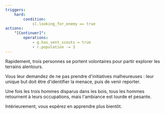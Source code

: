 ```yaml
---
triggers:
    hard:
        condition:
            sl.looking_for_enemy == true
actions:
    "[Continuer]":
        operations:
            - g.has_sent_scouts = true
            - r.population -= 3
---
```


Rapidement, trois personnes se portent volontaires pour partir explorer les terrains alentours.

Vous leur demandez de ne pas prendre d'initiatives malheureuses : leur unique but doit être d'identifier la menace, puis de venir reporter.

Une fois les trois hommes disparus dans les bois, tous les hommes retournent à leurs occupations, mais l'ambiance est lourde et pesante.

Intérieurement, vous espérez en apprendre plus bientôt.
